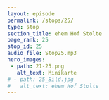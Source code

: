 ```yaml
---
layout: episode
permalink: /stops/25/
type: stop
section_title: ehem Hof Stolte
page_rank: 25
stop_id: 25
audio_file: Stop25.mp3
hero_images:
 - path: 21-25.png
   alt_text: Minikarte
# - path: 25_Bild.jpg
#   alt_text: ehem Hof Stolte
---
```

